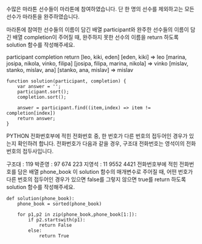 수많은 마라톤 선수들이 마라톤에 참여하였습니다. 단 한 명의 선수를 제외하고는 모든 선수가 마라톤을 완주하였습니다.

마라톤에 참여한 선수들의 이름이 담긴 배열 participant와 완주한 선수들의 이름이 담긴 배열 completion이 주어질 때, 완주하지 못한 선수의 이름을 return 하도록 solution 함수를 작성해주세요.

participant	completion	return
[leo, kiki, eden]	[eden, kiki] => 	leo
[marina, josipa, nikola, vinko, filipa]	[josipa, filipa, marina, nikola] =>	vinko
[mislav, stanko, mislav, ana]	[stanko, ana, mislav]	 => mislav

```
function solution(participant, completion) {
    var answer = '';
    participant.sort();
    completion.sort();
    
    answer = participant.find((item,index) => item != completion[index])
    return answer;
}
```
PYTHON
전화번호부에 적힌 전화번호 중, 한 번호가 다른 번호의 접두어인 경우가 있는지 확인하려 합니다.
전화번호가 다음과 같을 경우, 구조대 전화번호는 영석이의 전화번호의 접두사입니다.

구조대 : 119
박준영 : 97 674 223
지영석 : 11 9552 4421
전화번호부에 적힌 전화번호를 담은 배열 phone_book 이 solution 함수의 매개변수로 주어질 때, 어떤 번호가 다른 번호의 접두어인 경우가 있으면 false를 그렇지 않으면 true를 return 하도록 solution 함수를 작성해주세요.
```
def solution(phone_book):
    phone_book = sorted(phone_book)
    
    for p1,p2 in zip(phone_book,phone_book[1:]):
        if p2.startswith(p1):
            return False
        else:
            return True

```